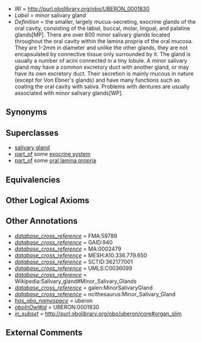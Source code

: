  * *IRI* = http://purl.obolibrary.org/obo/UBERON_0001830
 * *Label* = minor salivary gland
 * *Definition* = the smaller, largely mucus-secreting, exocrine glands of the oral cavity, consisting of the labial, buccal, molar, lingual, and palatine glands[MP]. There are over 600 minor salivary glands located throughout the oral cavity within the lamina propria of the oral mucosa. They are 1-2mm in diameter and unlike the other glands, they are not encapsulated by connective tissue only surrounded by it. The gland is usually a number of acini connected in a tiny lobule. A minor salivary gland may have a common excretory duct with another gland, or may have its own excretory duct. Their secretion is mainly mucous in nature (except for Von Ebner's glands) and have many functions such as coating the oral cavity with saliva. Problems with dentures are usually associated with minor salivary glands[WP].

## Synonyms


## Superclasses

 * [salivary gland](../../UBERON/44/UBERON_0001044.md)
 * [part_of](../../BFO/50/BFO_0000050.md) some [exocrine system](../../UBERON/30/UBERON_0002330.md)
 * [part_of](../../BFO/50/BFO_0000050.md) some [oral lamina propria](../../UBERON/34/UBERON_0005334.md)

## Equivalencies


## Other Logical Axioms


## Other Annotations

 * *[database_cross_reference](../../ef/oboInOwl#hasDbXref.md)* = FMA:59789
 * *[database_cross_reference](../../ef/oboInOwl#hasDbXref.md)* = GAID:940
 * *[database_cross_reference](../../ef/oboInOwl#hasDbXref.md)* = MA:0002479
 * *[database_cross_reference](../../ef/oboInOwl#hasDbXref.md)* = MESH:A10.336.779.650
 * *[database_cross_reference](../../ef/oboInOwl#hasDbXref.md)* = SCTID:362177001
 * *[database_cross_reference](../../ef/oboInOwl#hasDbXref.md)* = UMLS:C0036099
 * *[database_cross_reference](../../ef/oboInOwl#hasDbXref.md)* = Wikipedia:Salivary_gland#Minor_Salivary_Glands
 * *[database_cross_reference](../../ef/oboInOwl#hasDbXref.md)* = galen:MinorSalivaryGland
 * *[database_cross_reference](../../ef/oboInOwl#hasDbXref.md)* = ncithesaurus:Minor_Salivary_Gland
 * *[has_obo_namespace](../../ce/oboInOwl#hasOBONamespace.md)* = uberon
 * *[oboInOwl#id](../../id/oboInOwl#id.md)* = UBERON:0001830
 * *[in_subset](../../et/oboInOwl#inSubset.md)* = http://purl.obolibrary.org/obo/uberon/core#organ_slim

## External Comments

